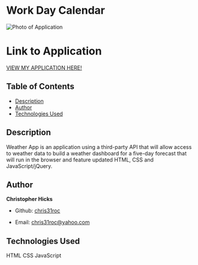 # Work Day Calendar

![Photo of Application](./assets/weather-app.png)


# Link to Application
[VIEW MY APPLICATION HERE!](https://chris31roc.github.io/weather-app/)


## Table of Contents

* [Description](#Description)
* [Author](#Author)
* [Technologies Used](#Technologies#Used)


## Description
 
Weather App is an application using a third-party API that will allow access to weather data to build a weather dashboard for a five-day forecast that will run in the browser and feature updated HTML, CSS and JavaScript/jQuery.

## Author

**Christopher Hicks**

- Github: [chris31roc](https://github.com/chris31roc)

- Email: chris31roc@yahoo.com

## Technologies Used

HTML
CSS
JavaScript